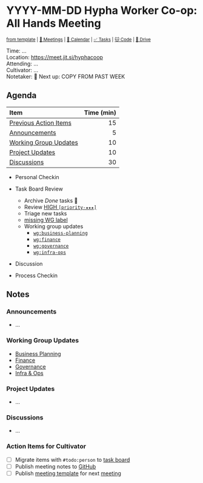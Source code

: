 # YYYY-MM-DD Hypha Worker Co-op: All Hands Meeting

<sup>[from template][template] | [:notebook: Meetings][meetings] | [:date: Calendar][calendar] | [:white_check_mark: Tasks][tasks] | [:cat: Code][gh] | [:open_file_folder: Drive][gdrive]</sup>

Time:      ...  
Location:  https://meet.jit.si/hyphacoop  
Attending: ...  
Cultivator: ...  
Notetaker: :raising_hand: Next up: COPY FROM PAST WEEK

## Agenda

| Item                                            | Time (min) |
|:------------------------------------------------|-----------:|
| [Previous Action Items][tasks]                  |         15 |
| [Announcements](#Announcements)                 |          5 |
| [Working Group Updates](#Working-Group-Updates) |         10 |
| [Project Updates](#Project-Updates)             |         10 |
| [Discussions](#Discussions)                     |         30 |

- Personal Checkin
- Task Board Review
  - Archive _Done_ tasks :tada:
  - Review [HIGH `[priority-★★★]`][l-pri-hi]
  - Triage new tasks
  - [missing WG label][l-nil]
  - Working group updates
    - [`wg:business-planning`][l-biz]
    - [`wg:finance`][l-fin]
    - [`wg:governance`][l-gov]
    - [`wg:infra-ops`][l-ops]
- Discussion
- Process Checkin

   [l-pri-hi]: https://github.com/orgs/hyphacoop/projects/2?card_filter_query=label:[priority-★★★]
   [l-pri-md]: https://github.com/orgs/hyphacoop/projects/2?card_filter_query=label:[priority-★★☆]
   [l-pri-lo]: https://github.com/orgs/hyphacoop/projects/2?card_filter_query=label:[priority-★☆☆]
   [l-biz]: https://github.com/orgs/hyphacoop/projects/2?card_filter_query=label:"wg:business-planning"
   [l-fin]: https://github.com/orgs/hyphacoop/projects/2?card_filter_query=label:"wg:finance"
   [l-gov]: https://github.com/orgs/hyphacoop/projects/2?card_filter_query=label:"wg:governance"
   [l-ops]: https://github.com/orgs/hyphacoop/projects/2?card_filter_query=label:"wg:infra-ops"
   [l-nil]: https://github.com/orgs/hyphacoop/projects/2?card_filter_query=-label%3Awg%3Ainfra-ops+-label%3Awg%3Afinance+-label%3Awg%3Agovernance+-label%3Awg%3Abusiness-planning

## Notes

### Announcements

- ...

### Working Group Updates

- [Business Planning][biz-wg]
- [Finance][fin-wg]
- [Governance][gov-wg]
- [Infra & Ops][ops-wg]

### Project Updates

- ...

### Discussions

- ...


### Action Items for Cultivator

- [ ] Migrate items with `#todo:person` to [task board][tasks]
- [ ] Publish meeting notes to [GitHub][gh]
- [ ] Publish [meeting template][template] for next [meeting][meetings]

<!-- Links: Important -->
[template]: https://link.hypha.coop/template
[meetings]: https://link.hypha.coop/meetings
[calendar]: https://link.hypha.coop/calendar
[tasks]:    https://link.hypha.coop/tasks
[gh]:       https://link.hypha.coop/gh
[gdrive]:   https://link.hypha.coop/gdrive

<!-- Links: Working Groups -->
[biz-wg]: https://link.hypha.coop/biz-wg
[fin-wg]: https://link.hypha.coop/fin-wg
[gov-wg]: https://link.hypha.coop/gov-wg
[ops-wg]: https://link.hypha.coop/ops-wg
